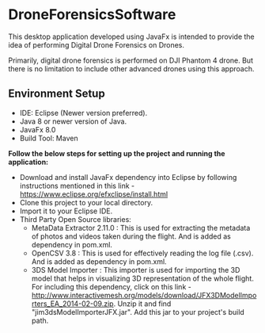 # DroneForensicsSoftware

This desktop application developed using JavaFx is intended to provide the idea of performing Digital Drone Forensics on Drones. 

Primarily, digital drone forensics is performed on DJI Phantom 4 drone. But there is no limitation to include other advanced drones using this approach.

## Environment Setup

- IDE: Eclipse (Newer version preferred).
- Java 8 or newer version of Java.
- JavaFx 8.0
- Build Tool: Maven

**Follow the below steps for setting up the project and running the application:**

- Download and install JavaFx dependency into Eclipse by following instructions mentioned in this link - https://www.eclipse.org/efxclipse/install.html
- Clone this project to your local directory.
- Import it to your Eclipse IDE.
- Third Party Open Source libraries:
  - MetaData Extractor 2.11.0 : This is used for extracting the metadata of photos and videos taken during the flight. And is                                             added as dependency in pom.xml.
  - OpenCSV 3.8 : This is used for effectively reading the log file (.csv). And is added as dependency in pom.xml.
  - 3DS Model Importer : This importer is used for importing the 3D model that helps in visualizing 3D representation of the whole                                  flight. For including this dependency, click on this link - http://www.interactivemesh.org/models/download/JFX3DModelImporters_EA_2014-02-09.zip. Unzip it and find "jim3dsModelImporterJFX.jar". Add this jar to your project's build path.
